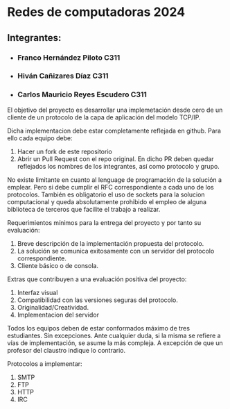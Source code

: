 # Redes de computadoras 2024 
## Integrantes:
- ### Franco Hernández Piloto C311
- ### Hiván Cañizares Díaz C311
- ### Carlos Mauricio Reyes Escudero C311

El objetivo del proyecto es desarrollar una implemetación desde cero de un cliente de un protocolo de la capa de aplicación del modelo TCP/IP. 

Dicha implementacion debe estar completamente reflejada en github. Para ello cada equipo debe:

1. Hacer un fork de este repositorio
2. Abrir un Pull Request con el repo original. En dicho PR deben quedar reflejados los nombres de los integrantes, así como protocolo y grupo.

No existe limitante en cuanto al lenguage de programación de la solución a emplear. Pero si debe cumplir el RFC correspondiente a cada uno de los protocolos.
También es obligatorio el uso de sockets para la solucion computacional y queda absolutamente prohibido el empleo de alguna biblioteca de terceros que facilite el trabajo a realizar.

Requerimientos mínimos para la entrega del proyecto y por tanto su evaluación:
1. Breve descripción de la implementación propuesta del protocolo. 
2. La solución se comunica exitosamente con un servidor del protocolo correspondiente.
3. Cliente básico o de consola. 

Extras que contribuyen a una evaluación positiva del proyecto:
1. Interfaz visual
2. Compatibilidad con las versiones seguras del protocolo.
3. Originalidad/Creatividad.
4. Implementacion del servidor

Todos los equipos deben de estar conformados máximo de tres estudiantes. Sin excepciones. 
Ante cualquier duda, si la misma se refiere a vías de implementación, se asume la más compleja. A excepción de que un profesor del claustro indique lo contrario.

Protocolos a implementar:
1. SMTP
2. FTP
3. HTTP
4. IRC
